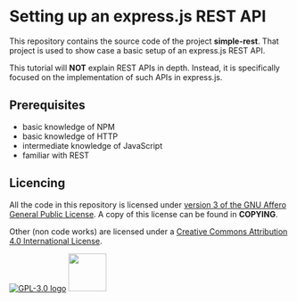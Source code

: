 # Setting up an express.js REST API
This repository contains the source code of the project __simple-rest__.
That project is used to show case a basic setup of an express.js REST API.

This tutorial will __NOT__ explain REST APIs in depth.
Instead, it is specifically focused on the implementation of such APIs in express.js.

## Prerequisites
- basic knowledge of NPM
- basic knowledge of HTTP
- intermediate knowledge of JavaScript
- familiar with REST

## Licencing
All the code in this repository is licensed under [version 3 of the GNU Affero General Public License](https://www.gnu.org/licenses/agpl.html).
A copy of this license can be found in __COPYING__.

Other (non code works) are licensed under a
[Creative Commons Attribution 4.0 International License](https://creativecommons.org/licenses/by/4.0/).

[![GPL-3.0 logo](https://www.gnu.org/graphics/agplv3-with-text-162x68.png)](https://www.gnu.org/licenses/agpl.html)
[<img src="https://mirrors.creativecommons.org/presskit/buttons/88x31/svg/by.svg" height="68">](http://creativecommons.org/licenses/by/4.0/)
